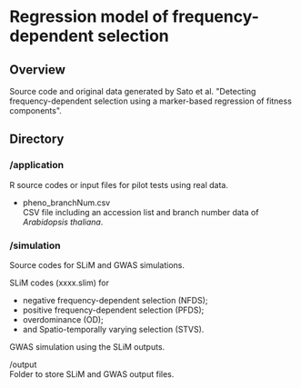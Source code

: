 # Regression model of frequency-dependent selection  

## Overview  
Source code and original data generated by Sato et al. "Detecting frequency-dependent selection using a marker-based regression of fitness components".  

## Directory

### /application
R source codes or input files for pilot tests using real data.  

- pheno_branchNum.csv  
CSV file including an accession list and branch number data of <i>Arabidopsis thaliana</i>.  


### /simulation
Source codes for SLiM and GWAS simulations.  

SLiM codes (xxxx.slim) for  
- negative frequency-dependent selection (NFDS);  
- positive frequency-dependent selection (PFDS);  
- overdominance (OD);  
- and Spatio-temporally varying selection (STVS).  

GWAS simulation using the SLiM outputs.  

/output  
Folder to store SLiM and GWAS output files.  


